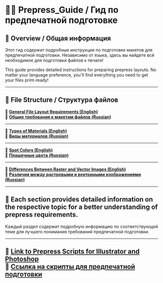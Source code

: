 # 🎨✨ Prepress_Guide / Гид по предпечатной подготовке

## 🌟 Overview / Общая информация

Этот гид содержит подробные инструкции по подготовке макетов для предпечатной подготовки. Независимо от языка, здесь вы найдете всё необходимое для подготовки файлов к печати!

This guide provides detailed instructions for preparing prepress layouts. No matter your language preference, you'll find everything you need to get your files print-ready!

---

## 📂 File Structure / Структура файлов

🔖 **[General File Layout Requirements (English)](001_File_Package_requirements.md)**  
🔖 **[Общие требования к макетам файлов (Russian)](001_Требования_к_макетам_файлов.md)**  

---

🔖 **[Types of Materials (English)](000_Types_of_materials.md)**  
🔖 **[Виды материалов (Russian)](000_Виды_материалов.md)**  

---

🔖 **[Spot Colors (English)](002_Spot_Colors.md)**  
🔖 **[Плашечные цвета (Russian)](002_Плашечные_цвета.md)**  

---

🔖 **[Differences Between Raster and Vector Images (English)](003_Differences_Between_Raster_and_Vector_Images.md)**  
🔖 **[Различия между растровыми и векторными изображениями (Russian)](003_Различия_между_растровыми_и_векторными_изображениями.md)**  

---

## 📝 Each section provides detailed information on the respective topic for a better understanding of prepress requirements.  
Каждый раздел содержит подробную информацию по соответствующей теме для лучшего понимания требований предпечатной подготовки.

---

🔗 **[Link to Prepress Scripts for Illustrator and Photoshop](https://github.com/cheeseOFcheese/Prepress_Illustrator-and-Photoshop)**  
🔗 **[Ссылка на скрипты для предпечатной подготовки](https://github.com/cheeseOFcheese/Prepress_Illustrator-and-Photoshop)**  
---
